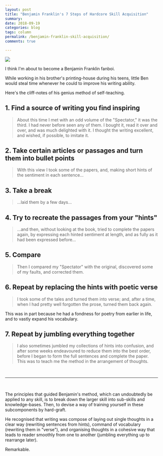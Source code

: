 ```yaml
---
layout: post
title: "Benjamin Franklin's 7 Steps of Hardcore Skill Acquisition"
summary: 
date: 2018-09-19
categories: blog
tags: column
permalink: /benjamin-franklin-skill-acquisition/
comments: true

---
```


<img src="../images/benjamin-franklin-northface-jacket.jpg">

I think I'm about to become a Benjamin Franklin fanboi. 

While working in his brother's printing-house during his teens, little Ben would steal time whenever he could to improve his writing ability.

Here's the cliff-notes of his genius method of self-teaching.

## 1. Find a source of writing you find inspiring
> About this time I met with an odd volume of the "Spectator," it was the third. I had never before seen any of them. I bought it, read it over and over, and was much delighted with it. I thought the writing excellent, and wished, if possible, to imitate it. 

## 2. Take certain articles or passages and turn them into bullet points
> With this view I took some of the papers, and, making short hints of the sentiment in each sentence…

## 3. Take a break
> …laid them by a few days…

## 4. Try to recreate the passages from your "hints"
> …and then, without looking at the book, tried to complete the papers again, by expressing each hinted sentiment at length, and as fully as it had been expressed before…

## 5. Compare
> Then I compared my "Spectator" with the original, discovered some of my faults, and corrected them.

## 6. Repeat by replacing the hints with poetic verse
> I took some of the tales and turned them into verse; and, after a time, when I had pretty well forgotten the prose, turned them back again. 

This was in part because he had a fondness for poetry from earlier in life, and to vastly expand his vocabulary. 

## 7. Repeat by jumbling everything together
> I also sometimes jumbled my collections of hints into confusion, and after some weeks endeavoured to reduce them into the best order, before I began to form the full sentences and complete the paper. This was to teach me the method in the arrangement of thoughts.

&nbsp;

---

&nbsp; 

The principles that guided Benjamin's method, which can undoubtedly be applied to any skill, is to break down the larger skill into sub-skills and knowledge-bases. Then, to devise a way of training yourself in these subcomponents by hard-graft. 

He recognised that writing was compose of laying out single thoughts in a clear way (rewriting sentences from hints), command of vocabulary (rewriting them in "verse"), and organising thoughts in a cohesive way that leads to reader smoothly from one to another (jumbling everything up to rearrange later). 

Remarkable. 

